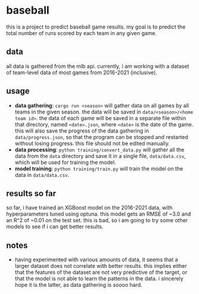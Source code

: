 # baseball

this is a project to predict baseball game results.
my goal is to predict the total number of runs scored by each team in any given game.

## data

all data is gathered from the mlb api.
currently, i am working with a dataset of team-level data of most games from 2016-2021 (inclusive).

## usage

* **data gathering**: `cargo run <season>` will gather data on all games by all teams in the given season. the data will be saved in `data/<season>/<home team id>`. the data of each game will be saved in a separate file within that directory, named `<date>.json`, where `<date>` is the date of the game. this will also save the progress of the data gathering in `data/progress.json`, so that the program can be stopped and restarted without losing progress. this file should not be edited manually.
* **data processing**: `python training/convert_data.py` will gather all the data from the `data` directory and save it in a single file, `data/data.csv`, which will be used for training the model.
* **model training**: `python training/train.py` will train the model on the data in `data/data.csv`.

## results so far

so far, i have trained an XGBoost model on the 2016-2021 data, with hyperparameters tuned using optuna.
this model gets an RMSE of ~3.0 and an R^2 of ~0.01 on the test set. this is bad, so i am going to try some other models to see if i can get better results.

## notes

* having experimented with various amounts of data, it seems that a larger dataset does not correlate with better results. this implies either that the features of the dataset are not very predictive of the target, or that the model is not able to learn the patterns in the data. i sincerely hope it is the latter, as data gathering is soooo hard.